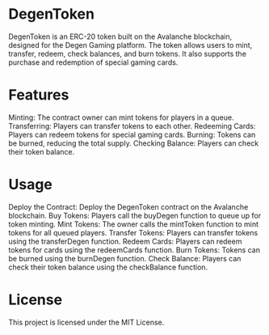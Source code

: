 # DegenToken

DegenToken is an ERC-20 token built on the Avalanche blockchain, designed for the Degen Gaming platform. The token allows users to mint, transfer, redeem, check balances, and burn tokens. It also supports the purchase and redemption of special gaming cards.

# Features

Minting: The contract owner can mint tokens for players in a queue.
Transferring: Players can transfer tokens to each other.
Redeeming Cards: Players can redeem tokens for special gaming cards.
Burning: Tokens can be burned, reducing the total supply.
Checking Balance: Players can check their token balance.

# Usage

Deploy the Contract: Deploy the DegenToken contract on the Avalanche blockchain.
Buy Tokens: Players call the buyDegen function to queue up for token minting.
Mint Tokens: The owner calls the mintToken function to mint tokens for all queued players.
Transfer Tokens: Players can transfer tokens using the transferDegen function.
Redeem Cards: Players can redeem tokens for cards using the redeemCards function.
Burn Tokens: Tokens can be burned using the burnDegen function.
Check Balance: Players can check their token balance using the checkBalance function.


# License

This project is licensed under the MIT License.
